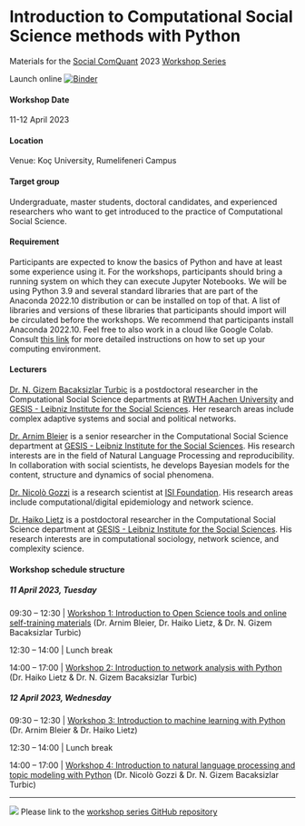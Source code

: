 # Introduction to Computational Social Science methods with Python

Materials for the [Social ComQuant](https://socialcomquant.ku.edu.tr) 2023 [Workshop Series](https://socialcomquant.ku.edu.tr/intro-to-css-methods-with-python/)


Launch online
[![Binder](https://mybinder.org/badge_logo.svg)](https://mybinder.org/v2/gh/socialcomquant/css_methods_python_workshop/HEAD)

#### Workshop Date
11-12 April 2023

#### Location
Venue: Koç University, Rumelifeneri Campus

#### Target group
Undergraduate, master students, doctoral candidates, and experienced researchers who want to get introduced to the practice of Computational Social Science.

#### Requirement
Participants are expected to know the basics of Python and have at least some experience using it. For the workshops, participants should bring a running system on which they can execute Jupyter Notebooks. We will be using Python 3.9 and several standard libraries that are part of the Anaconda 2022.10 distribution or can be installed on top of that. A list of libraries and versions of these libraries that participants should import will be circulated before the workshops. We recommend that participants install Anaconda 2022.10. Feel free to also work in a cloud like Google Colab. Consult [this link](https://github.com/gesiscss/css_methods_python/blob/main/a_introduction/1_computing_infrastructure.ipynb) for more detailed instructions on how to set up your computing environment.

#### Lecturers
[Dr. N. Gizem Bacaksizlar Turbic](https://www.gesis.org/en/institute/staff/person/Gizem.BacaksizlarTurbic) is a postdoctoral researcher in the Computational Social Science departments at [RWTH Aachen University](https://cssh.rwth-aachen.de/) and [GESIS - Leibniz Institute for the Social Sciences](https://www.gesis.org/en/institute/departments/computational-social-science). Her research areas include complex adaptive systems and social and political networks.

[Dr. Arnim Bleier](https://www.gesis.org/en/institute/staff/person/arnim.bleier) is a senior researcher in the Computational Social Science department at [GESIS - Leibniz Institute for the Social Sciences](https://www.gesis.org/en/institute/departments/computational-social-science). His research interests are in the field of Natural Language Processing and reproducibility. In collaboration with social scientists, he develops Bayesian models for the content, structure and dynamics of social phenomena.

[Dr. Nicolò Gozzi](https://scholar.google.com/citations?user=bxijW04AAAAJ) is a research scientist at [ISI Foundation](https://www.isi.it/). His research areas include computational/digital epidemiology and network science.

[Dr. Haiko Lietz](https://www.gesis.org/en/institute/staff/person/haiko.lietz) is a postdoctoral researcher in the Computational Social Science department at [GESIS - Leibniz Institute for the Social Sciences](https://www.gesis.org/en/institute/departments/computational-social-science). His research interests are in computational sociology, network science, and complexity science.

#### Workshop schedule structure
##### 11 April 2023, Tuesday
09:30 – 12:30 | [Workshop 1: Introduction to Open Science tools and online self-training materials](https://github.com/socialcomquant/css_methods_python_workshop/tree/main/workshop1) (Dr. Arnim Bleier, Dr. Haiko Lietz, & Dr. N. Gizem Bacaksizlar Turbic)

12:30 – 14:00 | Lunch break

14:00 – 17:00 | [Workshop 2: Introduction to network analysis with Python](https://github.com/socialcomquant/css_methods_python_workshop/tree/main/workshop2) (Dr. Haiko Lietz & Dr. N. Gizem Bacaksizlar Turbic)

##### 12 April 2023, Wednesday
09:30 – 12:30 | [Workshop 3: Introduction to machine learning with Python](https://github.com/socialcomquant/css_methods_python_workshop/tree/main/workshop3) (Dr. Arnim Bleier & Dr. Haiko Lietz)

12:30 – 14:00 | Lunch break

14:00 – 17:00 | [Workshop 4: Introduction to natural language processing and topic modeling with Python](https://github.com/socialcomquant/css_methods_python_workshop/tree/main/workshop4) (Dr. Nicolò Gozzi & Dr. N. Gizem Bacaksizlar Turbic) 



---
[![](https://licensebuttons.net/l/by/3.0/80x15.png)](https://creativecommons.org/licenses/by/4.0/) 
Please link to the [workshop series GitHub repository](https://github.com/socialcomquant/css_methods_python_workshop)